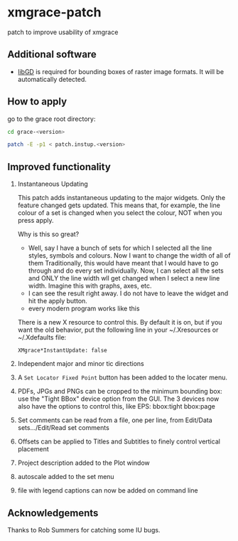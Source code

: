 # xmgrace-patch
patch to improve usability of xmgrace

## Additional software

* [libGD](https://libgd.github.io) is required for bounding boxes of raster image formats. It will be automatically detected.

## How to apply

go to the grace root directory: 

```bash
cd grace-<version>

patch -E -p1 < patch.instup.<version>
```

## Improved functionality

1. Instantaneous Updating

    This patch adds instantaneous updating to the major widgets. Only the
    feature changed gets updated. This means that, for example, the line 
    colour of a set is changed when you select the colour, NOT
    when you press apply. 

    Why is this so great?
    * Well, say I have a bunch of sets for which I selected all the line styles, 
      symbols and colours. Now I want to change the width of all of them
      Traditionally, this would have meant that I would have to go through and
      do every set individually. Now, I can select all the sets and ONLY the 
      line width wll get changed when I select a new line width.
      Imagine this with graphs, axes, etc.
    * I can see the result right away. I do not have to leave the widget and
       hit the apply button.
    * every modern program works like this

    There is a new X resource to control this. By default it is on, but if you want
    the old behavior, put the following line in your ~/.Xresources or ~/.Xdefaults file:
    ```
    XMgrace*InstantUpdate: false
    ```
    
2. Independent major and minor tic directions

3. A `Set Locator Fixed Point` button has been added to the locater menu.

4. PDFs, JPGs and PNGs can be cropped to the minimum bounding box: use the
"Tight BBox" device option from the GUI. The 3 devices now also have the
options to control this, like EPS:
bbox:tight
bbox:page

5. Set comments can be read from a file, one per line, from Edit/Data sets.../Edit/Read set comments

6. Offsets can be applied to Titles and Subtitles to finely control vertical placement

7. Project description added to the Plot window

8. autoscale added to the set menu

9. file with legend captions can now be added on command line


## Acknowledgements

Thanks to Rob Summers for catching some IU bugs.
